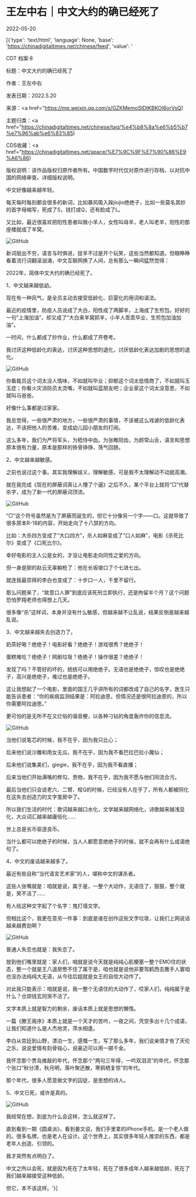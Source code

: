 # 王左中右｜中文大约的确已经死了

2022-05-20

[{'type': 'text/html', 'language': None, 'base': 'https://chinadigitaltimes.net/chinese/feed', 'value': '

CDT 档案卡

标题：中文大约的确已经死了

作者：王左中右

发表日期：2022.5.20

来源：<a href="https://mp.weixin.qq.com/s/GZKMemoSIDtKBKOI6orVsQ)

主题归类：<a href="https://chinadigitaltimes.net/chinese/tag/%e4%b8%8a%e6%b5%b7%e7%96%ab%e6%83%85)

CDS收藏：<a href="https://chinadigitaltimes.net/space/%E7%9C%9F%E7%90%86%E9%A6%86)

版权说明：该作品版权归原作者所有。中国数字时代仅对原作进行存档，以对抗中国的网络审查。详细版权说明。





中文好像越来越年轻。

每天每时每刻都会很多的新词，比如暴风吸入跺jiojio绝绝子，比如一些莫名其妙的首字母缩写，死成了S，钱打成Q，还有脸成了L。

又比如，最近很喜欢把阳性患者叫做小羊人，女性叫母羊，老人叫老羊，阳性的那座楼就成了羊窝。

![GitHub](https://chinadigitaltimes.net/chinese/files/2022/05/post-681744-6288034eb6c92.png)

新词层出不穷，语言与时俱进，捉羊不过是开个玩笑，这些当然都知道。但眼睁睁看着流行词翻滚汹涌，中文互联网换了人间，总有那么一瞬间猛然觉得：

2022年，简体中文大约的确已经死了。

1、中文越来越低幼。

现在有一种风气，是全员主动去接受低龄化、巨婴化的用词和语法。

最近的疫情里，防疫人员说成了大白，阳性成了两脚羊，上海成了生煎包。好好的一句“上海加油”，却又成了“大白来羊窝抓羊，小羊人乖乖毕业，生煎包加油加油”。

一时间，什么都成了抄作业，什么都成了开卷考。

我讨厌这种低龄化的表达，讨厌这种思想的退化，讨厌低龄化表达加剧的思想的退化。

![GitHub](https://chinadigitaltimes.net/chinese/files/2022/05/post-681744-6288034ebfb62.)

你看裁员这个词太没人情味，不如就叫毕业；抑郁这个词太低情商了，不如就叫玉玉症；你看火灾消防员太烫嘴，不如就叫蓝朋友吧；企业家这个词太没意思，不如就叫马爸爸。

好像什么事都是过家家。

我总觉得，一些很严肃的地方，一些很严肃的事情，不该被这么戏谑的低龄化表达，不该把他人的苦难，变成幼儿园小朋友的打闹。

这么多年，我们为严将军头，为嵇侍中血。为张睢阳齿，为颜常山舌，语言和思想原本很有力量，原本是那样的铁骨铮铮，荡气回肠。

2、中文越来越敏感。

之前也说过这个事。其实我理解歧义，理解敏感，可是我不太理解动不动就高潮。

就在我完成《现在的屏蔽词真让人懵了个逼》之后不久，某个平台上就将“▢”代替杀字，成为了新一代的屏蔽词顶流。

![GitHub](https://chinadigitaltimes.net/chinese/files/2022/05/post-681744-6288034ec7ddb.)

“▢”这个符号虽然是为了屏蔽而诞生的，但它十分像另一个字——口。这就导致了很多原本R-18的内容，开始走向了十八禁的方向。

比如：大杀四方变成了“大口四方”，杀人如麻变成了“口人如麻”，电影《杀死比尔》变成了《口死比尔》。

幸好电影的主人公是女的，才没让电影走向同性之爱的方向。

但一身是胆的赵云无辜躺枪了：他在长坂坡口了个七进七出。

就连我最崇拜的李白也变成了：十步口一人，千里不留行。

那么问题来了，“故意口人罪”到底应该死刑立即执行，还是拘留半个月？这个问题恐怕罗翔老师也得想上几天。

很多像“杀”这样词，本身并没有什么敏感，但越来越不让乱说，结果反倒是越来越乱说。

3、中文越来越失去创造力了。

奶茶好喝？绝绝子！电影好看？绝绝子！游戏很秀？绝绝子！

蛋糕难吃？绝绝子！网剧垃圾？绝绝子！操作很差？绝绝子！

发现了吗？不管好的坏的，统统可以用绝绝子。无语也是绝绝子，惊叹也是绝绝子，高兴是绝绝子，难过也是绝绝子。

这让我想起了一个电影，里面的国王几乎讲所有的词都改成了自己的名字，医生只能告诉患者：“你的疾病监测结果是：阿拉迪恩，但情况还是很阿拉迪恩的，所以你需要阿拉迪恩。”

更可怕的是无所不在又烂俗的谐音梗，以各种刁钻的角度轰炸你的信息流。

![GitHub](https://chinadigitaltimes.net/chinese/files/2022/05/post-681744-6288034ed0214.)

当他们说笔芯的时候，我不在乎，因为我只比心；

后来他们说沙雕和雨女无瓜，我不在乎，因为我不看巴拉巴拉小魔仙；

后来他们说集美们，giegie，我不在乎，因为我不看直播；

后来当他们开始满嘴的修勾、贵物，我不在乎，因为我不愿与他们同流合污。

最后当他们只会说老六、二臂、栓Q的时候，已经没有人在乎了，所有人都被同化在这失去创造力的文字茧房中了。

所以我们生活的时代：歌词越来越口水化，文学越来越网络化，诗歌越来越浅显化，大众词汇越来越庸俗化……

世上总是劣币驱逐良币。

当什么都可以绝绝子的时候，当人人都愿意绝绝子的时候，就不会再有什么成语绝句了。

4、中文的废话越来越多了。

最近有些自称“当代语言艺术家”的人，堪称中文的谋杀者。

这些人张嘴就是：咱就是说，属于是，一整个大动作，无语住了，狠狠，整个就是，笑不活了……

有人给这种文字起了个名字：鬼打墙文学。

但相比这个，我更在意另一件事：到底是谁在创作这些文字垃圾，让我们上网说话越来越费劲啊？

![GitHub](https://chinadigitaltimes.net/chinese/files/2022/05/post-681744-6288034ed8639.)

普通人失恋也就是：我失恋了。

放到他们嘴里就是：家人们，咱就是说今天就是纯纯心肌梗塞一整个EMO住的状态，整一个就是王八退房憋不住了属于是，咱也就是说他非要驾鹤西去撒手人寰咱也没办法纯纯大无语，从今往后姐就是女王的自信大动作了。

对此我只能表示：咱就是说，我一整个无语住的大动作了，哎家人们，纯纯属于是什么？仓颉钱玄同哭不活了。

文字本质上就是智力的剩余，废话本质上就是思想的懒惰。

一篇《滕王阁序》本质上就是一个天才的苦吟，一夜之间，凭空多出十几个成语，让我们知道什么是人杰地灵，萍水相逢。

李白从宫廷到山野，漂泊一生，感慨一生，写了那么多年，我们说亲情才有了天伦之乐，说说爱情有刻骨铭心，说豪迈可以用一掷千金。

我怀念那个贾岛推敲的年代，怀念那个“两句三年得，一吟双泪流”的年代，怀念那个张口“秋分清，秋月明，落叶聚还散，寒鸦栖复惊”的年代。

那个年代，很多人愿意做文字的囚徒，是思想的诗人。

5、中文已死，或许是真的。

![GitHub](https://chinadigitaltimes.net/chinese/files/2022/05/post-681744-6288034ee08e3.)

我经常在想，到底为什么会这样，怎么就这样了。

直到看到一期《圆桌派》，看到姜文说，我们手里拿的iPhone手机，是一个老人做的。很多名牌，也是老人在设计。这个世界上，其实很多年轻人推崇的东西，都是老年人创造、引领的。

我才突然有点明白了。

中文之所以会死，就是因为死在了太年轻，死在了很多成年人越来越低龄，死在了我们越来越接受这种低龄。

但它，本不该这样。'}]